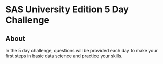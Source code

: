 # SAS University Edition 5 Day Challenge

## About
In the 5 day challenge, questions will be provided each day to make your first steps in basic data science and practice your skills.
